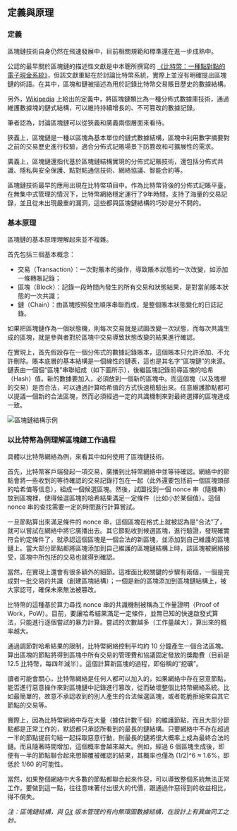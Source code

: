 ## 定義與原理

### 定義

區塊鏈技術自身仍然在飛速發展中，目前相關規範和標準還在進一步成熟中。

公認的最早關於區塊鏈的描述性文獻是中本聰所撰寫的 [《比特幣：一種點對點的電子現金系統》](https://bitcoin.org/bitcoin.pdf)，但該文獻重點在於討論比特幣系統，實際上並沒有明確提出區塊鏈的術語。在其中，區塊和鏈被描述為用於記錄比特幣交易賬目歷史的數據結構。

另外，[Wikipedia](https://en.wikipedia.org/wiki/Blockchain) 上給出的定義中，將區塊鏈類比為一種分佈式數據庫技術，通過維護數據塊的鏈式結構，可以維持持續增長的、不可篡改的數據記錄。

筆者認為，討論區塊鏈可以從狹義和廣義兩個層面來看待。

狹義上，區塊鏈是一種以區塊為基本單位的鏈式數據結構，區塊中利用數字摘要對之前的交易歷史進行校驗，適合分佈式記賬場景下防篡改和可擴展性的需求。

廣義上，區塊鏈還指代基於區塊鏈結構實現的分佈式記賬技術，還包括分佈式共識、隱私與安全保護、點對點通信技術、網絡協議、智能合約等。

區塊鏈技術最早的應用出現在比特幣項目中。作為比特幣背後的分佈式記賬平臺，在無集中式管理的情況下，比特幣網絡穩定運行了9年時間，支持了海量的交易記錄，並且從未出現嚴重的漏洞，這些都與區塊鏈結構的巧妙是分不開的。

### 基本原理

區塊鏈的基本原理理解起來並不複雜。

首先包括三個基本概念：

* 交易（Transaction）：一次對賬本的操作，導致賬本狀態的一次改變，如添加一條轉賬記錄；
* 區塊（Block）：記錄一段時間內發生的所有交易和狀態結果，是對當前賬本狀態的一次共識；
* 鏈（Chain）：由區塊按照發生順序串聯而成，是整個賬本狀態變化的日誌記錄。

如果把區塊鏈作為一個狀態機，則每次交易就是試圖改變一次狀態，而每次共識生成的區塊，就是參與者對於區塊中交易導致狀態改變的結果進行確認。

在實現上，首先假設存在一個分佈式的數據記錄賬本，這個賬本只允許添加、不允許刪除。賬本底層的基本結構是一個線性的鏈表，這也是其名字“區塊鏈”的來源。鏈表由一個個“區塊”串聯組成（如下圖所示），後繼區塊記錄前導區塊的哈希（Hash）值。新的數據要加入，必須放到一個新的區塊中。而這個塊（以及塊裡的交易）是否合法，可以通過計算哈希值的方式快速檢驗出來。任意維護節點都可以提議一個新的合法區塊，然而必須經過一定的共識機制來對最終選擇的區塊達成一致。

![區塊鏈結構示例](_images/blockchain_example.png)


### 以比特幣為例理解區塊鏈工作過程

具體以比特幣網絡為例，來看其中如何使用了區塊鏈技術。

首先，比特幣客戶端發起一項交易，廣播到比特幣網絡中並等待確認。網絡中的節點會將一些收到的等待確認的交易記錄打包在一起（此外還要包括前一個區塊頭部的哈希值等信息），組成一個候選區塊。然後，試圖找到一個 nonce 串（隨機串）放到區塊裡，使得候選區塊的哈希結果滿足一定條件（比如小於某個值）。這個nonce 串的查找需要一定的時間進行計算嘗試。

一旦節點算出來滿足條件的 nonce 串，這個區塊在格式上就被認為是“合法”了，就可以嘗試在網絡中將它廣播出去。其它節點收到候選區塊，進行驗證，發現確實符合約定條件了，就承認這個區塊是一個合法的新區塊，並添加到自己維護的區塊鏈上。當大部分節點都將區塊添加到自己維護的區塊鏈結構上時，該區塊被網絡接受，區塊中所包括的交易也就得到確認。

當然，在實現上還會有很多額外的細節。這裡面比較關鍵的步驟有兩個，一個是完成對一批交易的共識（創建區塊結構）；一個是新的區塊添加到區塊鏈結構上，被大家認可，確保未來無法被篡改。

比特幣的這種基於算力尋找 nonce 串的共識機制被稱為工作量證明（Proof of Work，PoW）。目前，要讓哈希結果滿足一定條件，並無已知的快速啟發式算法，只能進行逐個嘗試的暴力計算。嘗試的次數越多（工作量越大），算出來的概率越大。

通過調節對哈希結果的限制，比特幣網絡控制平均約 10 分鐘產生一個合法區塊。算出區塊的節點將得到區塊中所有交易的管理費和協議固定發放的獎勵費（目前是 12.5 比特幣，每四年減半）。這個計算新區塊的過程，即俗稱的“挖礦”。

讀者可能會關心，比特幣網絡是任何人都可以加入的，如果網絡中存在惡意節點，能否進行惡意操作來對區塊鏈中記錄進行篡改，從而破壞整個比特幣網絡系統。比如最簡單的，故意不承認收到的別人產生的合法候選區塊，或者乾脆拒絕來自其它節點的交易等。

實際上，因為比特幣網絡中存在大量（據估計數千個）的維護節點，而且大部分節點都是正常工作的，默認都只承認所看到的最長的鏈結構。只要網絡中不存在超過一半的節點提前勾結一起採取惡意行動，則最長的鏈將很大概率上成為最終合法的鏈。而且隨著時間增加，這個概率會越來越大。例如，經過 6 個區塊生成後，即便有一半的節點聯合起來想顛覆被確認的結果，其概率也僅為 (1/2)^6 ≈ 1.6%，即低於 1/60 的可能性。

當然，如果整個網絡中大多數的節點都聯合起來作惡，可以導致整個系統無法正常工作。要做到這一點，往往意味著付出很大的代價，跟通過作惡得到的收益相比，得不償失。

*注：區塊鏈結構，與 [Git](https://git-scm.com) 版本管理的有向無環圖數據結構，在設計上有異曲同工之妙。*



